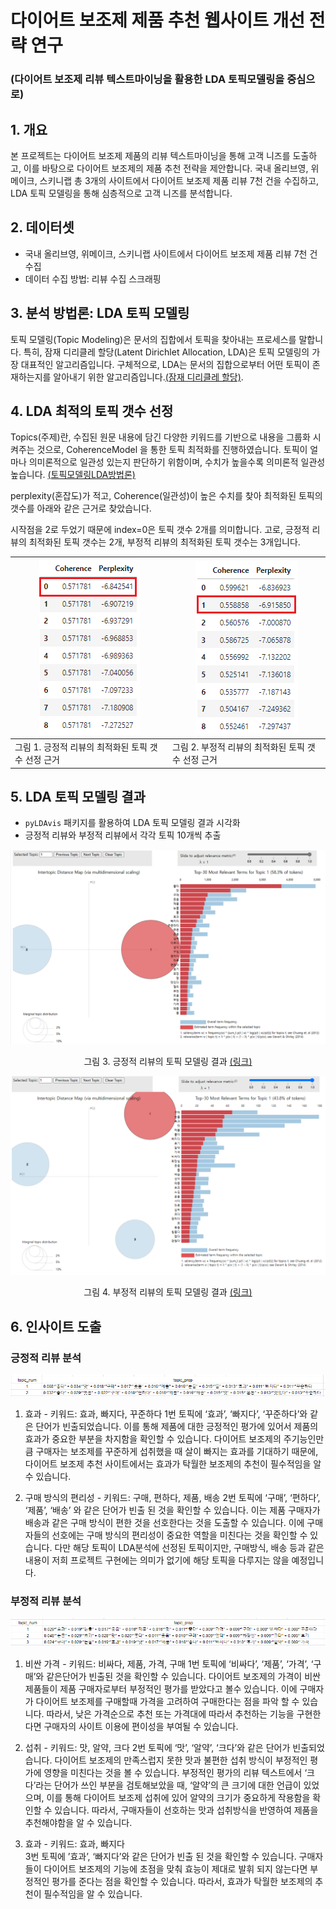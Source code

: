 # 다이어트 보조제 제품 추천 웹사이트 개선 전략 연구 
### (다이어트 보조제 리뷰 텍스트마이닝을 활용한 LDA 토픽모델링을 중심으로)



## 1. 개요
본 프로젝트는 다이어트 보조제 제품의 리뷰 텍스트마이닝을 통해 고객 니즈를 도출하고, 이를 바탕으로 다이어트 보조제의 제품 추천 전략을 제안합니다. 국내 올리브영, 위메이크, 스키니랩 총 3개의 사이트에서 다이어트 보조제 제품 리뷰 7천 건을 수집하고, LDA 토픽 모델링을 통해 심층적으로 고객 니즈를 분석합니다.

## 2. 데이터셋
- 국내 올리브영, 위메이크, 스키니랩 사이트에서 다이어트 보조제 제품 리뷰 7천 건 수집 
- 데이터 수집 방법: 리뷰 수집 스크래핑 

## 3. 분석 방법론: LDA 토픽 모델링
토픽 모델링(Topic Modeling)은 문서의 집합에서 토픽을 찾아내는 프로세스를 말합니다. 특히, 잠재 디리클레 할당(Latent Dirichlet Allocation, LDA)은 토픽 모델링의 가장 대표적인 알고리즘입니다. 구체적으로, LDA는 문서의 집합으로부터 어떤 토픽이 존재하는지를 알아내기 위한 알고리즘입니다.[(잠재 디리클레 할당)](https://wikidocs.net/30708). 

## 4. LDA 최적의 토픽 갯수 선정 
Topics(주제)란, 수집된 원문 내용에 담긴 다양한 키워드를 기반으로 내용을 그룹화 시켜주는 것으로, CoherenceModel 을 통한 토픽 최적화를 진행하였습니다. 토픽이 얼마나 의미론적으로 일관성 있는지 판단하기 위함이며, 수치가 높을수록 의미론적 일관성 높습니다. [(토픽모델링LDA방법론)](http://bigdata.emforce.co.kr/wp-content/uploads/%EC%97%A0%ED%8F%AC%EC%8A%A4-%EB%8D%B0%EC%9D%B4%ED%84%B0%EB%9E%A9_%ED%86%A0%ED%94%BD%EB%AA%A8%EB%8D%B8%EB%A7%81LDA%EB%B0%A9%EB%B2%95%EB%A1%A0-%EC%A0%95%EB%A6%AC.pdf)

perplexity(혼잡도)가 적고, Coherence(일관성)이 높은 수치를 찾아 최적화된 토픽의 갯수를 아래와 같은 근거로 찾았습니다. 

시작점을 2로 두었기 때문에 index=0은 토픽 갯수 2개를 의미합니다. 고로, 긍정적 리뷰의 최적화된 토픽 갯수는 2개, 부정적 리뷰의 최적화된 토픽 갯수는 3개입니다. 

<div align="center">
	
 |![scores_positive](./images/scores_positive.png)|![scores_negative](./images/scores_negative.png)|
 |---|---| 
 | 그림 1. 긍정적 리뷰의 최적화된 토픽 갯수 선정 근거 | 그림 2. 부정적 리뷰의 최적화된 토픽 갯수 선정 근거 |

</div>


## 5. LDA 토픽 모델링 결과
- ```pyLDAvis``` 패키지를 활용하여 LDA 토픽 모델링 결과 시각화
- 긍정적 리뷰와 부정적 리뷰에서 각각 토픽 10개씩 추출

<div align="center">

![result_positive](./data/visualized_positive.png)

그림 3. 긍정적 리뷰의 토픽 모델링 결과 [(링크)](https://angelamyungjoosong.github.io/project_supplements_data_analytics/data/visualized_positive.html)  

![result_negative](./data/visualized_negative.png)

그림 4. 부정적 리뷰의 토픽 모델링 결과 [(링크)](https://angelamyungjoosong.github.io/project_supplements_data_analytics/data/visualized_negative.html)   

</div>

## 6. 인사이트 도출

### 긍정적 리뷰 분석 

![topic_positive](./images/topic_positive.png)

1) 효과 - 키워드:  효과, 빠지다, 꾸준하다 
1번 토픽에 ‘효과’, ‘빠지다’, ‘꾸준하다’와 같은 단어가 빈출되었습니다. 이를 통해 제품에 대한 긍정적인 평가에 있어서 제품의 효과가 중요한 부분을 차지함을 확인할 수 있습니다. 다이어트 보조제의 주기능인만큼 구매자는 보조제를 꾸준하게 섭취했을 때 살이 빠지는 효과를 기대하기 때문에, 다이어트 보조제 추천 사이트에서는 효과가 탁월한 보조제의 추천이 필수적임을 알 수 있습니다. 

2) 구매 방식의 편리성 - 키워드: 구매, 편하다, 제품, 배송 
2번 토픽에 ‘구매’, ‘편하다’, ‘제품’, ‘배송’ 와 같은 단어가 빈출 된 것을 확인할 수 있습니다. 이는 제품 구매자가 배송과 같은 구매 방식이 편한 것을 선호한다는 것을 도출할 수 있습니다. 이에 구매자들의  선호에는 구매 방식의 편리성이 중요한 역할을 미친다는 것을 확인할 수 있습니다. 다만 해당 토픽이 LDA분석에 선정된 토픽이지만, 구매방식, 배송 등과 같은 내용이 저희 프로젝트 구현에는 의미가 없기에 해당 토픽을 다루지는 않을 예정입니다.


### 부정적 리뷰 분석 

![topic_negative](./images/topic_negative.png)

1) 비싼 가격  - 키워드: 비싸다, 제품, 가격, 구매
1번 토픽에 ‘비싸다’, ‘제품’, ‘가격’, ‘구매’와 같은단어가 빈출된 것을 확인할 수 있습니다. 다이어트 보조제의 가격이 비싼 제품들이 제품 구매자로부터 부정적인 평가를 받았다고 볼수 있습니다. 이에  구매자가 다이어트 보조제를 구매할때 가격을 고려하여 구매한다는 점을 파악 할 수 있습니다. 따라서, 낮은 가격순으로 추천 또는 가격대에 따라서 추천하는 기능을 구현한다면 구매자의 사이트 이용에 편이성을 부여될 수 있습니다. 

2) 섭취 - 키워드: 맛,  알약, 크다
2번 토픽에 ‘맛’, ‘알약’, ‘크다’와 같은 단어가 빈출되었습니다. 다이어트 보조제의 만족스럽지 못한 맛과 불편한 섭취 방식이 부정적인 평가에 영향을 미친다는 것을 볼 수 있습니다. 부정적인 평가의 리뷰 텍스트에서 ‘크다’라는 단어가 쓰인 부분을 검토해보았을 때, ‘알약’의 큰 크기에 대한 언급이 있었으며, 이를 통해 다이어트 보조제 섭취에 있어 알약의 크기가 중요하게 작용함을 확인할 수 있습니다. 따라서, 구매자들이 선호하는 맛과 섭취방식을 반영하여 제품을 추천해야함을 알 수 있습니다. 

3) 효과 - 키워드: 효과, 빠지다  
3번 토픽에 ’효과’, ‘빠지다’와 같은 단어가 빈출 된 것을 확인할 수 있습니다. 구매자들이 다이어트 보조제의 기능에 초점을 맞춰 효능이 제대로 발휘 되지 않는다면 부정적인 평가를 준다는 점을 확인할 수 있습니다. 따라서, 효과가 탁월한 보조제의 추천이 필수적임을 알 수 있습니다. 

